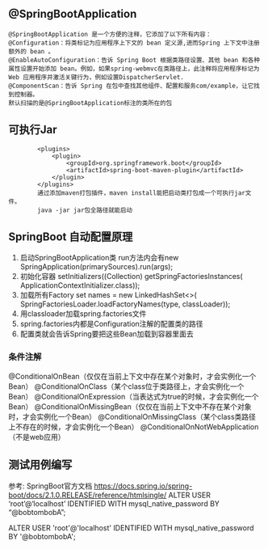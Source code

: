 
## @SpringBootApplication
```
@SpringBootApplication 是一个方便的注释，它添加了以下所有内容：
@Configuration：将类标记为应用程序上下文的 bean 定义源,进而Spring 上下文中注册额外的 bean 。
@EnableAutoConfiguration：告诉 Spring Boot 根据类路径设置、其他 bean 和各种属性设置开始添加 bean。例如，如果spring-webmvc在类路径上，此注释将应用程序标记为 Web 应用程序并激活关键行为，例如设置DispatcherServlet.
@ComponentScan：告诉 Spring 在包中查找其他组件、配置和服务com/example，让它找到控制器。
默认扫描的是@SpringBootApplication标注的类所在的包
```

## 可执行Jar
```
        <plugins>
			<plugin>
				<groupId>org.springframework.boot</groupId>
				<artifactId>spring-boot-maven-plugin</artifactId>
			</plugin>
		</plugins>
		通过添加maven打包插件，maven install能把启动类打包成一个可执行jar文件。
		java -jar jar包全路径就能启动
```

## SpringBoot 自动配置原理
1. 启动SpringBootApplication类
   run方法内会有new SpringApplication(primarySources).run(args);
2. 初始化容器 
   setInitializers((Collection) getSpringFactoriesInstances(
   ApplicationContextInitializer.class));
3. 加载所有Factory
   set<String> names = new LinkedHashSet<>(
   SpringFactoriesLoader.loadFactoryNames(type, classLoader));
4. 用classloader加载spring.factories文件
5. spring.factories内都是Configuration注解的配置类的路径
6. 配置类就会告诉Spring要把这些Bean加载到容器里面去


### 条件注解
@ConditionalOnBean（仅仅在当前上下文中存在某个对象时，才会实例化一个Bean）
@ConditionalOnClass（某个class位于类路径上，才会实例化一个Bean）
@ConditionalOnExpression（当表达式为true的时候，才会实例化一个Bean）
@ConditionalOnMissingBean（仅仅在当前上下文中不存在某个对象时，才会实例化一个Bean）
@ConditionalOnMissingClass（某个class类路径上不存在的时候，才会实例化一个Bean）
@ConditionalOnNotWebApplication（不是web应用）
## 测试用例编写

参考: SpringBoot官方文档 https://docs.spring.io/spring-boot/docs/2.1.0.RELEASE/reference/htmlsingle/
ALTER USER ‘root’@‘localhost’ IDENTIFIED WITH mysql_native_password BY “@bobtombobA”;

ALTER USER 'root'@'localhost' IDENTIFIED WITH mysql_native_password BY '@bobtombobA';